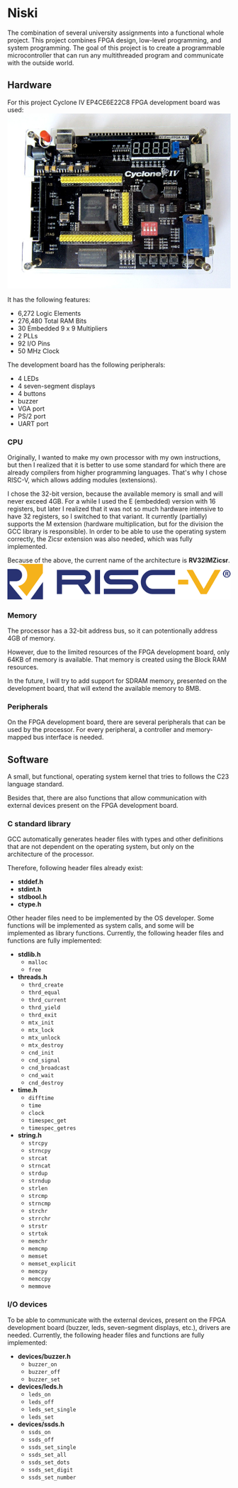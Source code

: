 # Niski

The combination of several university assignments into a functional whole project.
This project combines FPGA design, low-level programming, and system programming. 
The goal of this project is to create a programmable microcontroller that can run any 
multithreaded program and communicate with the outside world.

## Hardware
For this project Cyclone IV EP4CE6E22C8 FPGA development board was used:
![FPGA Board](board.jpg)

It has the following features:
- 6,272 Logic Elements
- 276,480 Total RAM Bits
- 30 Embedded 9 x 9 Multipliers
- 2 PLLs
- 92 I/O Pins
- 50 MHz Clock

The development board has the following peripherals:
- 4 LEDs
- 4 seven-segment displays
- 4 buttons
- buzzer
- VGA port
- PS/2 port
- UART port

### CPU
Originally, I wanted to make my own processor with my own instructions, but then I realized that it is better to use some standard for which there are already compilers from higher programming languages. 
That's why I chose RISC-V, which allows adding modules (extensions). 

I chose the 32-bit version, because the available memory is small and will never exceed 4GB. 
For a while I used the E (embedded) version with 16 registers, but later I realized that it was not so much hardware intensive to have 32 registers, so I switched to that variant.
It currently (partially) supports the M extension (hardware multiplication, but for the division the GCC library is responsible). 
In order to be able to use the operating system correctly, the Zicsr extension was also needed, which was fully implemented.

Because of the above, the current name of the architecture is **RV32IMZicsr**.
![FPGA Board](riscv.png)

### Memory
The processor has a 32-bit address bus, so it can
potentionally address 4GB of memory.

However, due to the limited resources of the FPGA
development board, only 64KB of memory is available.
That memory is created using the Block RAM resources.

In the future, I will try to add support for SDRAM
memory, presented on the development board, that will
extend the available memory to 8MB.

### Peripherals
On the FPGA development board, there are several
peripherals that can be used by the processor.
For every peripheral, a controller and memory-mapped
bus interface is needed.

## Software
A small, but functional, operating system kernel that
tries to follows the C23 language standard.

Besides that, there are also functions that allow communication 
with external devices present on the FPGA development board.


### C standard library
GCC automatically generates header files with
types and other definitions that are not
dependent on the operating system, but only on
the architecture of the processor.

Therefore, following header files already exist:
- __stddef.h__
- __stdint.h__
- __stdbool.h__
- __ctype.h__

Other header files need to be implemented by the OS developer. 
Some functions will be implemented as system calls,
and some will be implemented as library functions.
Currently, the following header files and functions are fully implemented:
- __stdlib.h__
	- `malloc`
	- `free`
- __threads.h__
	- `thrd_create`
	- `thrd_equal`
	- `thrd_current`
	- `thrd_yield`
	- `thrd_exit`
	- `mtx_init`
	- `mtx_lock`
	- `mtx_unlock`
	- `mtx_destroy`
	- `cnd_init`
	- `cnd_signal`
	- `cnd_broadcast`
	- `cnd_wait`
	- `cnd_destroy`
- __time.h__
	- `difftime`
	- `time`
	- `clock`
	- `timespec_get`
	- `timespec_getres`
- __string.h__
	- `strcpy`
	- `strncpy`
	- `strcat`
	- `strncat`
	- `strdup`
	- `strndup`
	- `strlen`
	- `strcmp`
	- `strncmp`
	- `strchr`
	- `strrchr`
	- `strstr`
	- `strtok`
	- `memchr`
	- `memcmp`
	- `memset`
	- `memset_explicit`
	- `memcpy`
	- `memccpy`
	- `memmove`

### I/O devices
To be able to communicate with the external devices,
present on the FPGA development board 
(buzzer, leds, seven-segment displays, etc.), 
drivers are needed. 
Currently, the following header files and functions are fully implemented:
- __devices/buzzer.h__
	- `buzzer_on`
	- `buzzer_off`
	- `buzzer_set`
- __devices/leds.h__
	- `leds_on`
	- `leds_off`
	- `leds_set_single`
	- `leds_set`
- __devices/ssds.h__
	- `ssds_on`
	- `ssds_off`
	- `ssds_set_single`
	- `ssds_set_all`
	- `ssds_set_dots`
	- `ssds_set_digit`
	- `ssds_set_number`